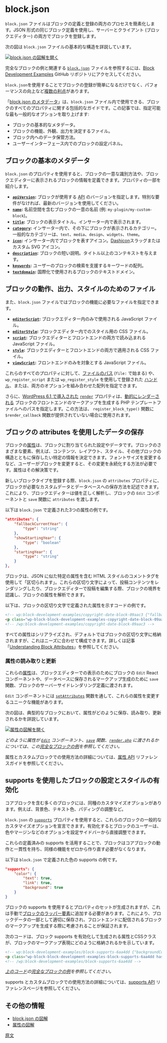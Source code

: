 # block.json

<!-- 
The `block.json` file simplifies the process of defining and registering a block by using the same block's definition in JSON format to register the block on both the server and the client (Block Editor).
 -->
`block.json` ファイルはブロックの定義と登録の両方のプロセスを簡素化します。JSON 形式の同じブロック定義を使用し、サーバーとクライアント (ブロックエディター) の両方でブロックを登録します。

<!-- 
The diagram below details the basic structure of the `block.json` file.
 -->
次の図は `block.json` ファイルの基本的な構造を詳説しています。

<!-- 
[![Open block.json diagram image](https://developer.wordpress.org/files/2023/11/block-json.png)](https://developer.wordpress.org/files/2023/11/block-json.png "Open block.json diagram image")
 -->
[![block.json の図解を開く](https://developer.wordpress.org/files/2023/11/block-json.png)](https://developer.wordpress.org/files/2023/11/block-json.png "block.json の図解を開く")

<!-- 
<div class="callout callout-info">
	To view a complete block example and its associated <a href="https://github.com/WordPress/block-development-examples/blob/trunk/plugins/block-supports-6aa4dd/src/block.json"><code>block.json</code></a> file, visit the <a href="https://github.com/WordPress/block-development-examples/tree/trunk/plugins/block-supports-6aa4dd">Block Development Examples</a> GitHub repository.
</div>
 -->
完全なブロックの例と関連する <a href="https://github.com/WordPress/block-development-examples/blob/trunk/plugins/block-supports-6aa4dd/src/block.json"><code>block.json</code></a> ファイルを参照するには、<a href="https://github.com/WordPress/block-development-examples/tree/trunk/plugins/block-supports-6aa4dd">Block Development Examples</a> GitHub リポジトリにアクセスしてください。

<!-- 
Besides simplifying a block's registration, using a `block.json` has [several benefits](https://developer.wordpress.org/block-editor/reference-guides/block-api/block-metadata/#benefits-using-the-metadata-file), including improved performance.
 -->
`block.json`を使用することでブロックの登録が簡単になるだけでなく、パフォーマンスの向上など[複数の利点](https://ja.wordpress.org/team/handbook/block-editor/reference-guides/block-api/block-metadata/#%E3%83%A1%E3%82%BF%E3%83%87%E3%83%BC%E3%82%BF%E3%83%95%E3%82%A1%E3%82%A4%E3%83%AB%E3%81%AE%E5%88%A9%E7%82%B9)があります。

<!-- 
The [Metadata in block.json](https://developer.wordpress.org/block-editor/reference-guides/block-api/block-metadata/) documentation has a comprehensive guide on all the properties you can use in a `block.json` file for a block. This article will cover the most common options, which allow you to specify:
 -->
「[block.json のメタデータ](https://developer.wordpress.org/block-editor/reference-guides/block-api/block-metadata/)」は、`block.json` ファイル内で使用できる、ブロックのすべてのプロパティに関する包括的なガイドです。この記事では、指定可能な最も一般的なオプションを取り上げます:

<!-- 
- The block's basic metadata.
- The files that dictate the block's functionality, appearance, and output.
- How data is stored within the block.
- The block's setting panels within the user interface.
 -->
- ブロックの基本的なメタデータ。
- ブロックの機能、外観、出力を決定するファイル。
- ブロック内へのデータ保管方法。
- ユーザーインターフェース内でのブロックの設定パネル。

<!-- 
## Basic metadata of a block
 -->
## ブロックの基本のメタデータ

<!-- 
Using `block.json` properties, you can define how the block will be uniquely identified and what information is displayed in the Block Editor. These properties include:
 -->
`block.json` のプロパティを使用すると、ブロックの一意な識別方法や、ブロックエディターに表示されるブロックの情報を定義できます。プロパティの一部を紹介します。

<!-- 
- **[`apiVersion`](https://developer.wordpress.org/block-editor/reference-guides/block-api/block-metadata/#api-version):** Specifies the [API](https://developer.wordpress.org/block-editor/reference-guides/block-api/block-api-versions/) version the block uses. Use the latest version unless you have specific requirements.
- **[`name`](https://developer.wordpress.org/block-editor/reference-guides/block-api/block-metadata/#name):**  The unique name of the block, including namespace (e.g., `my-plugin/my-custom-block`).
- **[`title`](https://developer.wordpress.org/block-editor/reference-guides/block-api/block-metadata/#title):** The display title for the block, shown in the Inserter.
- **[`category`](https://developer.wordpress.org/block-editor/reference-guides/block-api/block-metadata/#category):** The category under which the block appears in the Inserter. Common categories include `text`, `media`, `design`, `widgets`, and `theme`.
- **[`icon`](https://developer.wordpress.org/block-editor/reference-guides/block-api/block-metadata/#icon):**  An icon representing the block in the Inserter. This can be a [Dashicon](https://developer.wordpress.org/resource/dashicons) slug or a custom SVG icon.
- **[`description`](https://developer.wordpress.org/block-editor/reference-guides/block-api/block-metadata/#description):**  A short description of the block, providing more context than the title.
- **[`keywords`](https://developer.wordpress.org/block-editor/reference-guides/block-api/block-metadata/#keywords):** An array of keywords to help users find the block when searching.
- **[`textdomain`](https://developer.wordpress.org/block-editor/reference-guides/block-api/block-metadata/#text-domain):** The text domain for the block, used for internationalization.
 -->
- **[`apiVersion`](https://ja.wordpress.org/team/handbook/block-editor/reference-guides/block-api/block-metadata/#API-Version):** ブロックが使用する [API](https://ja.wordpress.org/team/handbook/block-editor/reference-guides/block-api/block-api-versions/) のバージョンを指定します。特別な要件がなければ、最新のバージョンを使用してください。
- **[`name`](https://ja.wordpress.org/team/handbook/block-editor/reference-guides/block-api/block-metadata/#Name):** 名前空間を含むブロックの一意の名前 (例: `my-plugin/my-custom-block`)。
- **[`title`](https://ja.wordpress.org/team/handbook/block-editor/reference-guides/block-api/block-metadata/#Title):** ブロックの表示タイトル。インサーター内で表示されます。
- **[`category`](https://ja.wordpress.org/team/handbook/block-editor/reference-guides/block-api/block-metadata/#Category):** インサーター内で、その下にブロックが表示されるカテゴリー。一般的なカテゴリーは、`text`、`media`、`design`、`widgets`、`theme`。
- **[`icon`](https://ja.wordpress.org/team/handbook/block-editor/reference-guides/block-api/block-metadata/#Icon):** インサーター内でブロックを表すアイコン。[Dashicon](https://developer.wordpress.org/resource/dashicons)スラッグまたはカスタム SVG アイコン。
- **[`description`](https://ja.wordpress.org/team/handbook/block-editor/reference-guides/block-api/block-metadata/#Description):** ブロックの短い説明。タイトル以上のコンテキストを与えます。
- **[`keywords`](https://ja.wordpress.org/team/handbook/block-editor/reference-guides/block-api/block-metadata/#Keywords):** ユーザーのブロックの検索を支援するキーワードの配列。
- **[`textdomain`](https://ja.wordpress.org/team/handbook/block-editor/reference-guides/block-api/block-metadata/#Text-Domain):** 国際化で使用されるブロックのテキストドメイン。

<!-- 
## Files for the block's behavior, output, or style 
 -->
## ブロックの動作、出力、スタイルのためのファイル

<!-- 
The [`editorScript`](https://developer.wordpress.org/block-editor/reference-guides/block-api/block-metadata/#editor-script) and [`editorStyle`](https://developer.wordpress.org/block-editor/reference-guides/block-api/block-metadata/#editor-style) properties allow defining Javascript and CSS files to be enqueued and loaded **only in the editor**.
 -->
<!-- 
[`editorScript`](https://ja.wordpress.org/team/handbook/block-editor/reference-guides/block-api/block-metadata/#Editor-Script) と [`editorStyle`](https://ja.wordpress.org/team/handbook/block-editor/reference-guides/block-api/block-metadata/#Editor-Style) プロパティは **エディターでのみ** エンキューされてロードされる Javascript と CSS ファイルを定義します。
 -->
<!-- 
The [`script`](https://developer.wordpress.org/block-editor/reference-guides/block-api/block-metadata/#script) and [`style`](https://developer.wordpress.org/block-editor/reference-guides/block-api/block-metadata/#style) properties allow the definition of Javascript and CSS files to be enqueued and loaded **in both the editor and the front end**.
 -->
<!--  
[`script`](https://developer.wordpress.org/block-editor/reference-guides/block-api/block-metadata/#script) と [`style`](https://developer.wordpress.org/block-editor/reference-guides/block-api/block-metadata/#style) プロパティは **エディターとフロントエンドの両方で** エンキューされてロードされる Javascript と CSSファイルを定義します。
 -->
<!-- 
The [`viewScript`](https://developer.wordpress.org/block-editor/reference-guides/block-api/block-metadata/#view-script) property allow us to define the Javascript file or files to be enqueued and loaded **only in the front end**.
 -->
<!-- 
[`viewScript`](https://ja.wordpress.org/team/handbook/block-editor/reference-guides/block-api/block-metadata/#View-Script) プロパティは **フロントエンドでのみ** エンキューされてロードされる1つ以上の Javascript ファイルを定義します。
 -->
<!-- 
All these properties (`editorScript`, `editorStyle`, `script` `style`,`viewScript`) accept as a value a [path for the file](https://developer.wordpress.org/block-editor/reference-guides/block-api/block-metadata/#wpdefinedpath) (prefixed with `file:`), a [handle registered with `wp_register_script` or `wp_register_style`](https://developer.wordpress.org/block-editor/reference-guides/block-api/block-metadata/#wpdefinedasset), or an array with a mix of both.
 -->
<!-- 
これらのプロパティ (`editorScript`, `editorStyle`, `script` `style`, `viewScript`) の値には、[ファイルのパス](https://ja.wordpress.org/team/handbook/block-editor/reference-guides/block-api/block-metadata/#WPDefinedPath) (接頭辞に `file:` を付ける) か、[`wp_register_script` または `wp_register_style` で登録されたハンドル](https://ja.wordpress.org/team/handbook/block-editor/reference-guides/block-api/block-metadata/#WPDefinedAsset) か、その両方を含む配列を指定します。
 -->
<!-- 
The [`render`](https://developer.wordpress.org/block-editor/reference-guides/block-api/block-metadata/#render) property ([introduced on WordPress 6.1](https://make.wordpress.org/core/2022/10/12/block-api-changes-in-wordpress-6-1/)) sets the path of a `.php` template file that will render the markup returned to the front end. This only method will be used to return the markup for the block on request only if `$render_callback` function has not been passed to the `register_block_type` function.
 -->
<!-- 
[`render`](https://ja.wordpress.org/team/handbook/block-editor/reference-guides/block-api/block-metadata/#Render) プロパティ ([WordPress 6.1で導入](https://make.wordpress.org/core/2022/10/12/block-api-changes-in-wordpress-6-1/)) は、フロントエンドに返されるマークアップをレンダーする `.php` テンプレートファイルのパスを設定します。このメソッドは `register_block_type` 関数に `$render_callback` 関数が渡されていない場合にのみ、リクエストに応じてブロックのマークアップを返すために使用されます。
 -->
<!-- 
## Data Storage in the Block with `attributes`
 -->
<!-- 
## `attributes`によるブロック内へのデータ保管
 -->
<!-- 
The [`attributes` property](https://developer.wordpress.org/block-editor/reference-guides/block-api/block-metadata/#attributes) allows a block to declare "variables" that store data or content for the block.
 -->
<!-- 
[`attributes`プロパティ](https://ja.wordpress.org/team/handbook/block-editor/reference-guides/block-api/block-metadata/#Attributes)では、ブロックにデータや内容を格納する「変数」を宣言できます。
 -->

<!-- 
The `block.json` file also allows you to specify the essential files for a block's functionality:
 -->
また、`block.json` ファイルではブロックの機能に必要なファイルを指定できます。

<!-- 
- **[`editorScript`](https://developer.wordpress.org/block-editor/reference-guides/block-api/block-metadata/#editor-script):** A JavaScript file or files for use only in the Block Editor.
- **[`editorStyle`](https://developer.wordpress.org/block-editor/reference-guides/block-api/block-metadata/#editor-style):** A CSS file or files for styling within the Block Editor.
- **[`script`](https://developer.wordpress.org/block-editor/reference-guides/block-api/block-metadata/#script):** A JavaScript file or files loaded in both the Block Editor and the front end.
- **[`style`](https://developer.wordpress.org/block-editor/reference-guides/block-api/block-metadata/#style):** A CSS file or files applied in both the Block Editor and the front end.
- **[`viewScript`](https://developer.wordpress.org/block-editor/reference-guides/block-api/block-metadata/#view-script):** A JavaScript file or files intended solely for the front end.
 -->
- **[`editorScript`](https://ja.wordpress.org/team/handbook/block-editor/reference-guides/block-api/block-metadata/#editor-script):** ブロックエディター内のみで使用される JavaScript ファイル。
- **[`editorStyle`](https://ja.wordpress.org/team/handbook/block-editor/reference-guides/block-api/block-metadata/#editor-style):** ブロックエディター内でのスタイル用の CSS ファイル。
- **[`script`](https://ja.wordpress.org/team/handbook/block-editor/reference-guides/block-api/block-metadata/#script):** ブロックエディターとフロントエンドの両方で読み込まれる JavaScript ファイル。
- **[`style`](https://ja.wordpress.org/team/handbook/block-editor/reference-guides/block-api/block-metadata/#style):** ブロックエディターとフロントエンドの両方で適用される CSS ファイル。
- **[`viewScript`](https://ja.wordpress.org/team/handbook/block-editor/reference-guides/block-api/block-metadata/#view-script):** フロントエンドのみを対象とする JavaScript ファイル。

<!-- 
For all these properties, you can provide a [file path](https://developer.wordpress.org/block-editor/reference-guides/block-api/block-metadata/#wpdefinedpath) (starting with `file:`), a [handle](https://developer.wordpress.org/block-editor/reference-guides/block-api/block-metadata/#wpdefinedasset) that has been registered using `wp_register_script` or `wp_register_style`, or an array combining both options.
 -->
これらのすべてのプロパティに対して、[ファイルのパス](https://ja.wordpress.org/team/handbook/block-editor/reference-guides/block-api/block-metadata/#WPDefinedPath) (`file:` で始まる) や、`wp_register_script` または `wp_register_style` を使用して登録された [ハンドル](https://ja.wordpress.org/team/handbook/block-editor/reference-guides/block-api/block-metadata/#WPDefinedAsset)、または、両方のオプションを組み合わせた配列を指定できます。

<!-- 
Additionally, the [`render`](https://developer.wordpress.org/block-editor/reference-guides/block-api/block-metadata/#render) property, [introduced on WordPress 6.1](https://make.wordpress.org/core/2022/10/12/block-api-changes-in-wordpress-6-1/), specifies the path to a PHP template file responsible for generating a [dynamically rendered](/docs/getting-started/fundamentals/static-dynamic-rendering.md) block's front-end markup. This approach is used if a `$render_callback` function is not provided to the `register_block_type()` function.
 -->
さらに、[WordPress 6.1 で導入された](https://make.wordpress.org/core/2022/10/12/block-api-changes-in-wordpress-6-1/) [`render`](https://ja.wordpress.org/team/handbook/block-editor/reference-guides/block-api/block-metadata/#Render) プロパティは、[動的にレンダーされる](https://ja.wordpress.org/team/handbook/block-editor/getting-started/fundamentals/static-dynamic-rendering/) ブロックのフロントエンドのマークアップを生成する PHP テンプレートファイルへのパスを指定します。この方法は、 `register_block_type()` 関数に `$render_callback` 関数が提供されていない場合に使用されます。

<!-- 
## Using block `attributes` to store data
 -->
## ブロックの attributes を使用したデータの保存

<!-- 
Block [attributes](https://developer.wordpress.org/block-editor/reference-guides/block-api/block-metadata/#attributes) are settings or data assigned to blocks. They can determine various aspects of a block, such as its content, layout, style, and any other specific information you need to store along with your block's structure. If the user changes a block, such as modifying the font size, you need a way to persist these changes. Attributes are the solution. 
 -->
ブロックの[属性](https://ja.wordpress.org/team/handbook/block-editor/reference-guides/block-api/block-metadata/#Attributes)は、ブロックに割り当てられた設定やデータです。ブロックのさまざまな要素、例えば、コンテンツ、レイアウト、スタイル、その他ブロックの構造とともに保存したい特定の情報を決定できます。フォントサイズを変更するなど、ユーザーがブロックを変更すると、その変更を永続化する方法が必要です。属性はその解決策です。

<!-- 
When registering a new block type, the `attributes` property of `block.json` describes the custom data the block requires and how they're stored in the database. This allows the Block Editor to parse these values correctly and pass the `attributes` to the block's `Edit` component and `save` function.
 -->
新しいブロックタイプを登録する際、`block.json` の `attributes` プロパティに、ブロックが必要なカスタムデータとデータベースへの保存方法を記述できます。これにより、ブロックエディターは値を正しく解析し、ブロックの `Edit` コンポーネントと `save` 関数に `attributes` を渡します。

<!-- 
Here's an example of three attributes defined in `block.json`:
 -->
以下は `block.json` で定義された3つの属性の例です。

```json
"attributes": {
	"fallbackCurrentYear": {
		"type": "string"
	},
	"showStartingYear": {
		"type": "boolean"
	},
	"startingYear": {
		"type": "string"
	}
},
```

<!-- 
By default, attributes are serialized and stored in the block's delimiter, but this [can be configured](https://developer.wordpress.org/news/2023/09/understanding-block-attributes/).
 -->
<!-- 
デフォルトでは属性はシリアライズされ、ブロックのデリミッタに格納されますが、これは[構成できます](https://developer.wordpress.org/news/2023/09/understanding-block-attributes/)。
 -->
<!-- 
_Example: Atributes stored in the Markup representation of the block_
 -->
<!--  
_例: ブロックのマークアップ表現として保管された属性_
 -->

<!-- 
Blocks are "delimited" using HTML-style comment tags that contain specific JSON-like attributes. These delimiters make it possible to recognize block boundaries and parse block attributes when rendering post content or editing a post in the Block Editor. 
 -->
ブロックは、JSON に似た特定の属性を含む HTML スタイルのコメントタグを使用して「区切られます」。これらの区切り文字によって、投稿コンテンツをレンダリングしたり、ブロックエディターで投稿を編集する際、ブロックの境界を認識し、ブロックの属性を解析できます。

<!-- 
The code example below demonstrates the attributes defined in the block delimiter. 
 -->
以下は、ブロックの区切り文字で定義された属性を示すコードの例です。

```html
<!-- wp:block-development-examples/copyright-date-block-09aac3 {"fallbackCurrentYear":"2023","showStartingYear":true,"startingYear":"2020"} -->
<p class="wp-block-block-development-examples-copyright-date-block-09aac3">© 2020–2023</p>
<!-- /wp:block-development-examples/copyright-date-block-09aac3 -->
```

<!--  
All attributes are serialized and stored in the block's delimiter by default, but this can be configured to suit your needs. Check out the [Understanding Block Attributes](https://developer.wordpress.org/news/2023/09/understanding-block-attributes/) article to learn more.
 --> 
すべての属性はシリアライズされ、デフォルトではブロックの区切り文字に格納されますが、これはニーズに合わせて構成できます。詳しくは記事「[Understanding Block Attributes](https://developer.wordpress.org/news/2023/09/understanding-block-attributes/)」を参照してください。

<!-- 
These [attributes](https://developer.wordpress.org/block-editor/reference-guides/block-api/block-edit-save/#attributes) are passed to the React component `Edit`(to display in the Block Editor) and the `save` function (to return the markup saved to the database) of the block, and to any server-side render definition for the block (see the `render` property above).
 -->
<!-- 
これらの [属性](https://ja.wordpress.org/team/handbook/block-editor/reference-guides/block-api/block-edit-save/#%E5%B1%9E%E6%80%A7) は React コンポーネントの `Edit` (ブロックエディターに表示するため)、`save` 関数 (データベース に保存されるマークアップを返すため)、そしてブロックの任意のサーバーサイドレンダー定義 (上の `render` プロパティ参照) に渡されます。
 -->

<!-- 
### Reading and updating attributes 
 -->
### 属性の読み取りと更新

<!-- 
The `Edit` component receives exclusively the capability of updating the attributes via the [`setAttributes`](https://developer.wordpress.org/block-editor/reference-guides/block-api/block-edit-save/#setattributes) function.
 -->
<!--  
`Edit` コンポーネントは、[`setAttributes`](https://ja.wordpress.org/team/handbook/block-editor/reference-guides/block-api/block-edit-save/#setAttributes) 関数を介して主に属性を更新する機能を受け取ります。
 -->
<!-- 
_See how the attributes are passed to the [`Edit` component](https://github.com/WordPress/block-development-examples/blob/trunk/plugins/copyright-date-block-09aac3/src/edit.js), [the `save` function](https://github.com/WordPress/block-development-examples/blob/trunk/plugins/copyright-date-block-09aac3/src/save.js) and [the `render.php`](https://github.com/WordPress/block-development-examples/blob/trunk/plugins/copyright-date-block-09aac3/src/render.php) in this [full block example](https://github.com/WordPress/block-development-examples/tree/trunk/plugins/copyright-date-block-09aac3) of the  code above_
 -->
<!-- 
_どのように属性が [`Edit` コンポーネント](https://github.com/WordPress/block-development-examples/blob/trunk/plugins/copyright-date-block-09aac3/src/edit.js)、[`save` 関数](https://github.com/WordPress/block-development-examples/blob/trunk/plugins/copyright-date-block-09aac3/src/save.js)、[`render.php`](https://github.com/WordPress/block-development-examples/blob/trunk/plugins/copyright-date-block-09aac3/src/render.php) に渡されるかは、上のコードの [ブロックの例](https://github.com/WordPress/block-development-examples/tree/trunk/plugins/copyright-date-block-09aac3) を参照してください。_
 -->
<!-- 
<div class="callout callout-info">
Check the <a href="https://developer.wordpress.org/block-editor/reference-guides/block-api/block-attributes/"> <code>attributes</code> </a> reference page for full info about the Attributes API. 
</div>
 -->
<!-- 
> Attributes API に関する完全な情報については、<a href="https://ja.wordpress.org/team/handbook/block-editor/reference-guides/block-api/block-attributes/">属性</a>のリファレンスページを参照してください。
 -->

<!-- 
These [attributes](https://developer.wordpress.org/block-editor/reference-guides/block-api/block-edit-save/#attributes) are passed to the block's `Edit` React component for display in the Block Editor, to the `save` function for generating the markup that gets stored in the database, and to any server-side rendering definition for the block.
 -->
これらの[属性](https://ja.wordpress.org/team/handbook/block-editor/reference-guides/block-api/block-edit-save/#attributes)は、ブロックエディターでの表示のためにブロックの `Edit` React コンポーネントや、データベースに保存されるマークアップ生成のために `save` 関数、ブロックのサーバーサイドレンダリング定義に渡されます。

<!-- 
The `Edit` component uniquely possesses the ability to modify these attributes through the [`setAttributes`](https://developer.wordpress.org/block-editor/reference-guides/block-api/block-edit-save/#setattributes) function.
 -->
`Edit` コンポーネントには [`setAttributes`](https://ja.wordpress.org/team/handbook/block-editor/reference-guides/block-api/block-edit-save/#setattributes) 関数を通して、これらの属性を変更するユニークな機能があります。

<!-- 
The following diagram details how attributes are stored, read, and updated in a typical block.
 -->
次の図は、典型的なブロックにおいて、属性がどのように保存、読み取り、更新されるかを詳説しています。

<!-- 
[![Open Attributes diagram image](https://developer.wordpress.org/files/2023/11/attributes.png)](https://developer.wordpress.org/files/2023/11/attributes.png "Open Attributes diagram image")
 -->
[![属性の図解を開く](https://developer.wordpress.org/files/2023/11/attributes.png)](https://developer.wordpress.org/files/2023/11/attributes.png "属性の図解を開く")

<!-- 
_See how the attributes are passed to the [`Edit`](https://github.com/WordPress/block-development-examples/blob/trunk/plugins/copyright-date-block-09aac3/src/edit.js) component, the [`save`](https://github.com/WordPress/block-development-examples/blob/trunk/plugins/copyright-date-block-09aac3/src/save.js) function, and [`render.php`](https://github.com/WordPress/block-development-examples/blob/trunk/plugins/copyright-date-block-09aac3/src/render.php) in this [complete block example](https://github.com/WordPress/block-development-examples/tree/trunk/plugins/copyright-date-block-09aac3)._
 -->
_どのように属性が [`Edit`](https://github.com/WordPress/block-development-examples/blob/trunk/plugins/copyright-date-block-09aac3/src/edit.js) コンポーネント、[`save`](https://github.com/WordPress/block-development-examples/blob/trunk/plugins/copyright-date-block-09aac3/src/save.js) 関数、[`render.php`](https://github.com/WordPress/block-development-examples/blob/trunk/plugins/copyright-date-block-09aac3/src/render.php) に渡されるかについては、この[完全なブロックの例](https://github.com/WordPress/block-development-examples/tree/trunk/plugins/copyright-date-block-09aac3)を参照してください。_

<!-- 
For more information about attributes and how to use them in your custom blocks, visit the [Attributes API](https://developer.wordpress.org/block-editor/reference-guides/block-api/block-attributes/) reference page. 
 -->
属性とカスタムブロックでの使用方法の詳細については、[属性 API](https://ja.wordpress.org/team/handbook/block-editor/reference-guides/block-api/block-attributes/) リファレンスガイドを参照してください。 

<!-- 
<div class="callout callout-info">
Check the <a href="https://developer.wordpress.org/block-editor/reference-guides/block-api/block-attributes/"> <code>attributes</code> </a> reference page for full info about the Attributes API. 
</div>
 -->
<!-- 
> Attributes API に関する完全な情報については、<a href="https://ja.wordpress.org/team/handbook/block-editor/reference-guides/block-api/block-attributes/">属性</a>のリファレンスページを参照してください。
 -->

<!-- 
## Enable UI settings panels for the block with `supports`
 -->
<!-- 
## `supports` によるブロックの UI 設定パネルの有効化
 -->

<!-- 
The [`supports`](https://developer.wordpress.org/block-editor/reference-guides/block-api/block-metadata/#supports) property allows a block to declare support for certain features, enabling users to customize specific settings (like colors or margins) from the Settings Sidebar.
 -->
<!-- 
[`supports`](https://ja.wordpress.org/team/handbook/block-editor/reference-guides/block-api/block-metadata/#Supports) プロパティを使用すると、ブロックは特定の機能のサポートを宣言でき、ユーザーは設定サイドバーから特定の設定 (色やマージンなど) をカスタマイズできます。
 -->

<!-- 
Many blocks, including core blocks, offer similar customization options, whether changing the background color, text color, or adding padding customization options.
 -->
<!-- 
コアブロックを含む多くのブロックは、同種のカスタマイズオプションを提供します。例えば、背景色の変更、テキスト色の変更、パディングのカスタマイズオプションの追加など。
 -->
<!-- 
The [`supports`](https://developer.wordpress.org/block-editor/reference-guides/block-api/block-metadata/#supports) property in `block.json` allows a block to declare support for certain features, enabling users to customize specific settings (like colors or margins) from the Settings Sidebar.
 -->
<!-- 
`block.json` の [`supports`](https://ja.wordpress.org/team/handbook/block-editor/reference-guides/block-api/block-metadata/#Supports) プロパティは、ブロックの特定機能のサポートを宣言します。ユーザーは設定サイドバーから特定の設定 (色やマージンなど) をカスタマイズできます。
 -->
<!-- 
Using the available block `supports` allows you to align your block's behavior with core blocks and avoid replicating the same functionality yourself.
 -->
<!-- 
利用可能なブロック `supports` を使用することで、ブロックの動作をコアブロックに合わせられ、同じ機能を自分で繰り返さずにすみます。
 -->
<!-- 
_Example: Supports as defined in block.json_
 -->
<!-- 
_例: block.json で定義される supports_
 -->


<!-- 
## Using block supports to enable settings and styles
 -->
## supports を使用したブロックの設定とスタイルの有効化

<!-- 
Many blocks, including Core blocks, offer similar customization options, such as background color, text color, and padding adjustments.
 -->
コアブロックを含む多くのブロックには、同種のカスタマイズオプションがあります。例えば、背景色、テキスト色、パディングの調整など。

<!-- 
The [`supports`](https://developer.wordpress.org/block-editor/reference-guides/block-api/block-metadata/#supports) property in `block.json` allows a block to declare support for a set of these common customization options. When enabled, users of the block can then adjust things like color or padding directly from the Settings Sidebar.
 -->
`block.json` の [`supports`](https://ja.wordpress.org/team/handbook/block-editor/reference-guides/block-api/block-metadata/#Supports) プロパティを使用すると、これらのブロックの一般的なカスタマイズオプションを宣言できます。有効化するとブロックのユーザーは、色やマージンなどのオプションを設定サイドバーから直接調整できます。

<!-- 
Leveraging these predefined block supports helps ensure your block behaves consistently with Core blocks, eliminating the need to recreate similar functionalities from scratch.
 -->
これらの定義済みの supports を活用することで、ブロックはコアブロックの動作と一貫性を持ち、同様の機能をゼロから作り直す必要がなくなります。

<!-- 
Here's an example of color supports defined in `block.json`:
 -->
以下は `block.json` で定義された色の supports の例です。

```json
"supports": {
	"color": {
		"text": true,
		"link": true,
		"background": true
	}
}
```
<!-- 
The use of `supports` generates a set of properties that need to be manually added to the wrapping element of the block so they're properly stored as part of the block data.
 -->
<!-- 
`supports`を使用すると、プロパティのセットが生成されます。このプロパティは手動でブロックのラッピング要素に追加して、ブロックデータの一部として適切に保存されるようにする必要があります。
 -->
<!-- 
The use of `supports` generates a set of properties that need to be manually added to the [wrapping element of the block](https://developer.wordpress.org/block-editor/getting-started/fundamentals/block-wrapper/). This ensures they're properly stored as part of the block data and taken into account when generating the markup of the block that will be delivered to the front end.
 -->
<!-- 
`supports`を使用するとプロパティのセットが生成されますが、これは手動で[ブロックのラッピング要素](https://ja.wordpress.org/team/handbook/block-editor/getting-started/fundamentals/block-wrapper/)に追加する必要があります。これにより、ブロックデータの一部として適切に保存され、フロントエンドに配信されるブロックのマークアップを生成する際に考慮されることが保証されます。
 -->
<!-- 
_Example: Supports custom settings stored in the Markup representation of the block_
 -->
<!-- 
_例: ブロックのマークアップ表現として保存される supports のカスタム設定_
 -->

<!-- 
The use of block supports generates a set of properties that need to be manually added to the [wrapping element of the block](https://developer.wordpress.org/block-editor/getting-started/fundamentals/block-wrapper/). This ensures they're properly stored as part of the block data and taken into account when generating the markup of the block that will be delivered to the front end.
 -->
ブロックの supports を使用するとプロパティのセットが生成されますが、これは手動で[ブロックのラッパー要素](https://ja.wordpress.org/team/handbook/block-editor/getting-started/fundamentals/block-wrapper/)に追加する必要があります。これにより、ブロックデータの一部として適切に保存され、フロントエンドに配信されるブロックのマークアップを生成する際に考慮されることが保証されます。

<!-- 
The following code demonstrates how the attributes and CSS classes generated by enabling block supports are stored in the markup representation of the block.
 -->
次のコードは、ブロック supports を有効化して生成される属性とCSSクラスが、ブロックのマークアップ表現にどのように格納されるかを示しています。

```html
<!-- wp:block-development-examples/block-supports-6aa4dd {"backgroundColor":"contrast","textColor":"accent-4"} -->
<p class="wp-block-block-development-examples-block-supports-6aa4dd has-accent-4-color has-contrast-background-color has-text-color has-background">Hello World</p>
<!-- /wp:block-development-examples/block-supports-6aa4dd -->
```

<!-- 
<div class="callout callout-info">
Check the <a href="https://developer.wordpress.org/block-editor/reference-guides/block-api/block-supports/"> <code>supports</code> </a> reference page for full info about the Supports API. 
</div>
 -->
<!-- 
> Supports APIに関する詳細な情報については、<a href="https://ja.wordpress.org/team/handbook/block-editor/reference-guides/block-api/block-supports/">サポート</a>のリファレンスページを参照してください。
 -->

<!-- 
_See the [complete block example](https://github.com/WordPress/block-development-examples/tree/trunk/plugins/block-supports-6aa4dd) of the [code above](https://github.com/WordPress/block-development-examples/blob/trunk/plugins/block-supports-6aa4dd/src/block.json)._
 -->
_[上のコード](https://github.com/WordPress/block-development-examples/blob/trunk/plugins/block-supports-6aa4dd/src/block.json)の[完全なブロックの例](https://github.com/WordPress/block-development-examples/tree/trunk/plugins/block-supports-6aa4dd)を参照してください。_

<!-- 
For more information about supports and how to use them in your custom blocks, visit the [Supports API](https://developer.wordpress.org/block-editor/reference-guides/block-api/block-supports/) reference page. 
 -->
supports とカスタムブロックでの使用方法の詳細については、[supports API](https://ja.wordpress.org/team/handbook/block-editor/reference-guides/block-api/block-supports/) リファレンスページを参照してください。

<!-- 
## Additional resources
 -->
## その他の情報

<!-- 
- [block.json diagram](https://excalidraw.com/#json=v1GrIkGsYGKv8P14irBy6,Yy0vl8q7DTTL2VsH5Ww27A)
- [Attributes diagram](https://excalidraw.com/#json=pSgCZy8q9GbH7r0oz2fL1,MFCLd6ddQHqi_UqNp5ZSgg)
 -->
- [block.json の図解](https://excalidraw.com/#json=v1GrIkGsYGKv8P14irBy6,Yy0vl8q7DTTL2VsH5Ww27A)
- [属性の図解](https://excalidraw.com/#json=pSgCZy8q9GbH7r0oz2fL1,MFCLd6ddQHqi_UqNp5ZSgg)

[原文](https://github.com/WordPress/gutenberg/blob/trunk/docs/getting-started/fundamentals/block-json.md)

